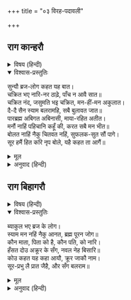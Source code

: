 +++
title = "०३ विरह-पदावली"

+++


## राग कान्हरौ


<details><summary>विषय (हिन्दी)</summary>

(१)
</details>

<details open><summary>विश्वास-प्रस्तुतिः</summary>

सुन्यौ ब्रज-लोग कहत यह बात।  
चक्रित भए नारि-नर ठाढ़े, पाँच न आवै सात॥  
चक्रित नंद, जसुमति भइ चक्रित, मन-हीं-मन अकुलात।  
दै-दै सैन स्याम बलरामहि, सबै बुलावत जात॥  
पारब्रह्म अबिगत अबिनासी, माया-रहित अतीत।  
मनौं नाहिं पहिचानि कहूँ की, करत सबै मन भीत॥  
बोलत नाहिं नैकु चितवत नहिं, सुफलक-सुत सौं पागे।  
सूर हमैं हित करि नृप बोले, यहै कहत ता आगैं॥
</details>

<details><summary>मूल</summary>

सुन्यौ ब्रज-लोग कहत यह बात।  
चक्रित भए नारि-नर ठाढ़े, पाँच न आवै सात॥  
चक्रित नंद, जसुमति भइ चक्रित, मन-हीं-मन अकुलात।  
दै-दै सैन स्याम बलरामहि, सबै बुलावत जात॥  
पारब्रह्म अबिगत अबिनासी, माया-रहित अतीत।  
मनौं नाहिं पहिचानि कहूँ की, करत सबै मन भीत॥  
बोलत नाहिं नैकु चितवत नहिं, सुफलक-सुत सौं पागे।  
सूर हमैं हित करि नृप बोले, यहै कहत ता आगैं॥
</details>

<details><summary>अनुवाद (हिन्दी)</summary>

सूरदासजी कहते हैं—व्रजके लोगोंने (जब एक-दूसरेको) यह बात कहते हुए सुना (कि श्यामसुन्दर और बलराम मथुरा जा रहे हैं, तब सभी) स्त्री-पुरुष चकित होकर खड़े-के-खड़े रह गये और किसीसे पाँच-सात करते (उन्हें जानेसे रोकनेका कोई उपाय करते) न बना। श्रीनन्दजी और यशोदाजी चकित होकर मन-ही-मन अकुलाने (व्याकुल होने) लगे तथा (श्रीनन्दादिक) सब (व्रजवासी) श्रीश्यामसुन्दर और बलरामको संकेत कर-कर बुलाने लगे। किंतु (वे) परम ब्रह्म जो ठहरे, जो जाननेमें नहीं आता, जिसका कभी नाश नहीं होता और जो मायासे रहित एवं उदासीन है। वे ऐसे बन गये, मानो (कभी) किसीसे जान-पहचान ही न हो (अतः) सब डर मानने लगे। (श्याम-बलराम) न तो (किसीसे) बोलते हैं और न (किसीकी ओर) देखते ही हैं। (केवल) सुफलक-सुत (अक्रूर)-में ही लिप्त रहकर उनके आगे यही कहते हैं कि ‘हमको राजा (कंस)-ने प्रेमपूर्वक बुलाया है।’
</details>

## राग बिहागरौ


<details><summary>विषय (हिन्दी)</summary>

(२)
</details>

<details open><summary>विश्वास-प्रस्तुतिः</summary>

ब्याकुल भए ब्रज के लोग।  
स्याम मन नहिं नैकु आनत, ब्रह्म पूरन जोग॥  
कौन माता, पिता को है, कौन पति, को नारि।  
हँसत दोउ अक्रूर के सँग, नवल नेह बिसारि॥  
कोउ कहत यह कहा आयौ, क्रूर जाकौ नाम।  
सूर-प्रभु लै प्रात जैहै, और सँग बलराम॥
</details>

<details><summary>मूल</summary>

ब्याकुल भए ब्रज के लोग।  
स्याम मन नहिं नैकु आनत, ब्रह्म पूरन जोग॥  
कौन माता, पिता को है, कौन पति, को नारि।  
हँसत दोउ अक्रूर के सँग, नवल नेह बिसारि॥  
कोउ कहत यह कहा आयौ, क्रूर जाकौ नाम।  
सूर-प्रभु लै प्रात जैहै, और सँग बलराम॥
</details>

<details><summary>अनुवाद (हिन्दी)</summary>

व्रजके लोग व्याकुल हो गये; (किंतु) श्यामसुन्दर, जो परिपूर्ण ब्रह्म एवं योगी हैं, (अपने मनमें) इनकी व्याकुलतापर तनिक भी विचार नहीं लाते—उनकी व्याकुलतापर ध्यान नहीं देते। भला इनकी कौन माता, कौन पिता, कौन स्वामी और कौन स्त्री है—ये दोनों भाई (व्रजके) नित्य नवीन प्रेमको भूलकर अक्रूरके साथ हँस रहे हैं। कोई कहता है—‘यह यहाँ क्यों आ गया—जिसका नाम (अक्रूर नहीं) क्रूर है? सबेरे यह सूरदासके स्वामी और साथ ही बलरामजीको ले जायगा।’
</details>
